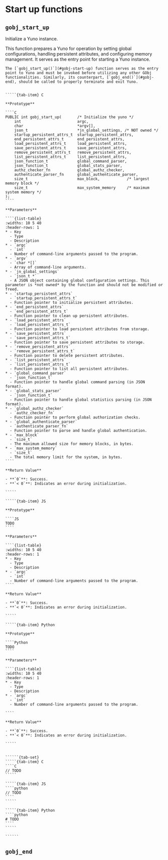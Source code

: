 # Start up functions

## `gobj_start_up`

Initialize a Yuno instance.

This function prepares a Yuno for operation by setting global configurations, handling persistent attributes, and configuring memory management. It serves as the entry point for starting a Yuno instance.

```{caution}
The [`gobj_start_up()`](#gobj-start-up) function serves as the entry point to Yuno and must be invoked before utilizing any other GObj functionalities. Similarly, its counterpart, [`gobj_end()`](#gobj-end), should be called to properly terminate and exit Yuno.
```

``````{tab-set}

`````{tab-item} C

**Prototype**

````C
PUBLIC int gobj_start_up(       /* Initialize the yuno */
    int                         argc,
    char                        *argv[],
    json_t                      *jn_global_settings, /* NOT owned */
    startup_persistent_attrs_t  startup_persistent_attrs,
    end_persistent_attrs_t      end_persistent_attrs,
    load_persistent_attrs_t     load_persistent_attrs,
    save_persistent_attrs_t     save_persistent_attrs,
    remove_persistent_attrs_t   remove_persistent_attrs,
    list_persistent_attrs_t     list_persistent_attrs,
    json_function_t             global_command_parser,
    json_function_t             global_stats_parser,
    authz_checker_fn            global_authz_checker,
    authenticate_parser_fn      global_authenticate_parser,
    size_t                      max_block,            /* largest memory block */
    size_t                      max_system_memory     /* maximum system memory */
);
````

**Parameters**

````{list-table}
:widths: 10 5 40
:header-rows: 1
* - Key
  - Type
  - Description
* - `argc`
  - `int`
  - Number of command-line arguments passed to the program.
* - `argv`
  - `char *[]`
  - Array of command-line arguments.
* - `jn_global_settings`
  - `json_t *`
  - A JSON object containing global configuration settings. This parameter is *not owned* by the function and should not be modified or freed.
* - `startup_persistent_attrs`
  - `startup_persistent_attrs_t`
  - Function pointer to initialize persistent attributes.
* - `end_persistent_attrs`
  - `end_persistent_attrs_t`
  - Function pointer to clean up persistent attributes.
* - `load_persistent_attrs`
  - `load_persistent_attrs_t`
  - Function pointer to load persistent attributes from storage.
* - `save_persistent_attrs`
  - `save_persistent_attrs_t`
  - Function pointer to save persistent attributes to storage.
* - `remove_persistent_attrs`
  - `remove_persistent_attrs_t`
  - Function pointer to delete persistent attributes.
* - `list_persistent_attrs`
  - `list_persistent_attrs_t`
  - Function pointer to list all persistent attributes.
* - `global_command_parser`
  - `json_function_t`
  - Function pointer to handle global command parsing (in JSON format).
* - `global_stats_parser`
  - `json_function_t`
  - Function pointer to handle global statistics parsing (in JSON format).
* - `global_authz_checker`
  - `authz_checker_fn`
  - Function pointer to perform global authorization checks.
* - `global_authenticate_parser`
  - `authenticate_parser_fn`
  - Function pointer to parse and handle global authentication.
* - `max_block`
  - `size_t`
  - The maximum allowed size for memory blocks, in bytes.
* - `max_system_memory`
  - `size_t`
  - The total memory limit for the system, in bytes.
````

**Return Value**

- **`0`**: Success.
- **`< 0`**: Indicates an error during initialization.

`````

`````{tab-item} JS

**Prototype**

````JS
TODO
````

**Parameters**

````{list-table}
:widths: 10 5 40
:header-rows: 1
* - Key
  - Type
  - Description
* - `argc`
  - `int`
  - Number of command-line arguments passed to the program.
````

**Return Value**

- **`0`**: Success.
- **`< 0`**: Indicates an error during initialization.

`````

`````{tab-item} Python

**Prototype**

````Python
TODO
````

**Parameters**

````{list-table}
:widths: 10 5 40
:header-rows: 1
* - Key
  - Type
  - Description
* - `argc`
  - `int`
  - Number of command-line arguments passed to the program.

````

**Return Value**

- **`0`**: Success.
- **`< 0`**: Indicates an error during initialization.

`````

``````


```````{dropdown} Examples

``````{tab-set}
`````{tab-item} C
````C
// TODO
`````

`````{tab-item} JS
````python
// TODO
````
`````

`````{tab-item} Python
````python
# TODO
````
`````

``````
```````

## `gobj_end`
